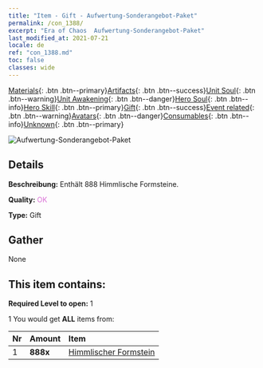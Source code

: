 ```yaml
---
title: "Item - Gift - Aufwertung-Sonderangebot-Paket"
permalink: /con_1388/
excerpt: "Era of Chaos  Aufwertung-Sonderangebot-Paket"
last_modified_at: 2021-07-21
locale: de
ref: "con_1388.md"
toc: false
classes: wide
---
```

 [Materials](/ItemsDE/){: .btn .btn--primary}[Artifacts](/ItemsDE/Artifacts/){: .btn .btn--success}[Unit Soul](/ItemsDE/UnitSoul/){: .btn .btn--warning}[Unit Awakening](/ItemsDE/UnitAwakening/){: .btn .btn--danger}[Hero Soul](/ItemsDE/HeroSoul/){: .btn .btn--info}[Hero Skill](/ItemsDE/HeroSkill/){: .btn .btn--primary}[Gift](/ItemsDE/Gift/){: .btn .btn--success}[Event related](/ItemsDE/Events/){: .btn .btn--warning}[Avatars](/ItemsDE/Avatars/){: .btn .btn--danger}[Consumables](/ItemsDE/Consumables/){: .btn .btn--info}[Unknown](/ItemsDE/Unknown/){: .btn .btn--primary}

 ![Aufwertung-Sonderangebot-Paket](/images/t/i_907002.png)

## Details
 **Beschreibung:** Enthält 888 Himmlische Formsteine.

 **Quality:** <span style="color: #DA70D6">OK</span>

 **Type:** Gift

## Gather

  None

## This item contains:

 **Required Level to open:** 1

 1 You would get **ALL** items  from:

  | Nr | Amount |     Item    |
  |:---|:-------|:------------|
  | 1 |  **888x** | [Himmlischer Formstein](/ItemsDE/art_188/) |  | 
